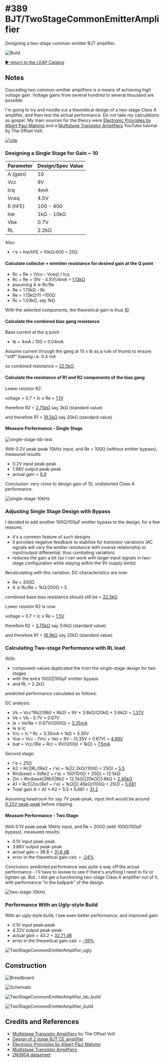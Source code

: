 # #389 BJT/TwoStageCommonEmitterAmplifier

Designing a two-stage common-emitter BJT amplifier.

![Build](./assets/TwoStageCommonEmitterAmplifier_build.jpg?raw=true)


[:arrow_forward: return to the LEAP Catalog](https://leap.tardate.com)

## Notes

Cascading two common-emitter amplifiers is a means of achieving high voltage gain.
Voltage gains from several hundred to several thousand are possible.

I'm going to try and noodle out a theoretical design of a two-stage Class A amplifier, and then test the actual performance.
Do *not* take my calculations as gospel. My main sources for the theory were
[Electronic Principles by Albert Paul Malvino](https://www.goodreads.com/book/show/942642.Electronic_Principles)
and a [Multistage Transistor Amplifiers](http://www.youtube.com/watch?v=FbdZ46VdTjE) YouTube tutorial by The Offset Volt:

[![clip](http://img.youtube.com/vi/FbdZ46VdTjE/0.jpg)](http://www.youtube.com/watch?v=FbdZ46VdTjE)


### Designing a Single Stage for Gain ~ 10

| Parameter | Design/Spec Value |
|-----------|-------------------|
| A (gain)  | 10                |
| Vcc       | 9V                |
| Icq       | 4mA               |
| Vceq      | 4.5V              |
| ß (hFE)   | 100 - 400         |
| hie       | 1kΩ - 10kΩ        |
| Vbe       | 0.7V              |
| RL        | 2.2kΩ             |

Also:

* r'e = hie/hFE = 10kΩ/400 = 25Ω


#### Calculate collector + emmiter resistance for desired gain at the Q point

* Rc + Re = (Vcc - Vceq) / Icq
* Rc + Re = (9V - 4.5V)/4mA = [1.13kΩ](https://www.wolframalpha.com/input/?i=(9V+-+4.5V)%2F4mA)
* assuming A ≅ Rc/Re
* Re = 1.13kΩ - Rc
* Re = 1.13kΩ/11 =100Ω
* Rc = 1.03kΩ, say 1kΩ

With the selected components, the theoretical gain is thus [10](https://www.wolframalpha.com/input/?i=1k%CE%A9%2F100%CE%A9)

#### Calculate the combined bias gang resistance

Base current at the q point

* Ib = 4mA / 100 = 0.04mA

Assume current through the gang at 10 x Ib as a rule of thumb to ensure "stiff" biasing i.e. 0.4 mA

so combined resistance = [22.5kΩ](https://www.wolframalpha.com/input/?i=9V%2F0.4mA)


#### Calculate the resistance of R1 and R2 components of the bias gang

Lower resistor R2:

voltage = 0.7 + Ic x Re = [1.1V](https://www.wolframalpha.com/input/?i=0.7V+%2B+4mA*100%CE%A9)

therefore R2 = [2.75kΩ](https://www.wolframalpha.com/input/?i=1.1V%2F0.4mA)
say 3kΩ (standard value)

and therefore R1 = [19.5kΩ](https://www.wolframalpha.com/input/?i=22.5k%CE%A9+-+3k%CE%A9)
say 20kΩ (standard value)


#### Measure Performance - Single Stage

![single-stage-bb-test](./assets/single-stage-bb-test.jpg?raw=true)

With 0.2V peak-peak 10kHz input, and Re = 100Ω (without emitter bypass), measured results:

* 0.2V input peak-peak
* 1.98V output peak-peak
* actual gain = [9.9](https://www.wolframalpha.com/input/?i=1.98V%2F0.2V)

Conclusion: very close to design gain of 10, undistorted Class A performance.

![single-stage-10kHz](./assets/single-stage-10kHz.gif?raw=true)


### Adjusting Single Stage Design with Bypass

I decided to add another 100Ω/100µF emitter bypass to the design, for a few reasons:

* it's a common feature of such designs
* it provides negative feedback to stabilise for transistor variations (AC signals will vary the emitter resistance with inverse relationship to input/output differential, thus combating variation)
* reduces the gain a bit (so I can work with larger input signals in two-stage configuration while staying within the 9V supply limits)

Recalculating with this variation. DC characteristics are now:

* Re = 200Ω
* A ≅ Rc/Re = 1kΩ/200Ω = 5

combined base bias resistance should still be = [22.5kΩ](https://www.wolframalpha.com/input/?i=9V%2F0.4mA)

Lower resistor R2 is now:

voltage = 0.7 + Ic x Re = [1.5V](https://www.wolframalpha.com/input/?i=0.7V+%2B+4mA*200%CE%A9)

therefore R2 = [3.75kΩ](https://www.wolframalpha.com/input/?i=1.5V%2F0.4mA)
say 3.6kΩ (standard value)

and therefore R1 = [18.9kΩ](https://www.wolframalpha.com/input/?i=22.5k%CE%A9-3.6k%CE%A9)
say 20kΩ (standard value)


### Calculating Two-stage Performance with RL load

With:

* component values duplicated the from the single-stage design for two stages
* with the extra 100Ω||100µF emitter bypass
* and RL = 2.2kΩ

predicted performance calculated as follows:

DC analysis:

* Vb = Vcc*Rb2/(Rb1 + Rb2) = 9V * 3.6kΩ/(20kΩ + 3.6kΩ) = [1.37V](https://www.wolframalpha.com/input/?i=9V+*+3.6k%CE%A9%2F(20k%CE%A9%2B3.6k%CE%A9))
* Ve = Vb - 0.7V = 0.67V
* Ie = Ve/Re = 0.67V/(200Ω) = [3.35mA](https://www.wolframalpha.com/input/?i=0.67V%2F200%CE%A9)
* Ie ≅ Ic
* Vrc = Ic * Rc = 3.35mA * 1kΩ = 3.35V
* Vce = Vcc - (Vrc + Ve) = 9V - (3.35V + 0.67V) = [4.98V](https://www.wolframalpha.com/input/?i=9V-(3.35V%2B0.67V))
* Isat = Vcc/(Re + Rc) = 9V/(200Ω + 1kΩ) = [7.5mA](https://www.wolframalpha.com/input/?i=9V%2F(200%CE%A9%2B1k%CE%A9))

Second stage:

* r'e = 25Ω
* A2 = Rc||RL/(Re2 + r'e) = 1k||2.2kΩ/(100Ω + 25Ω) = [5.5](https://www.wolframalpha.com/input/?i=1%2F(1%2F1k%CE%A9+%2B+1%2F2.2k%CE%A9)%2F(100%CE%A9%2B25%CE%A9))
* Rin(base) = ß(Re2 + r'e) = 100(100Ω + 25Ω) = 12.5kΩ
* Zin = Rin(base)||Rb1||Rb2 = 12.5kΩ||20kΩ||3.6kΩ = [2.45kΩ](https://www.wolframalpha.com/input/?i=1%2F(1%2F12.5k%CE%A9%2B1%2F20k%CE%A9%2B1%2F3.6k%CE%A9))
* A1 = Rc1||Zin/(Re1 + r'e) = 1kΩ||2.45kΩ/(100Ω + 25Ω) = [5.681](https://www.wolframalpha.com/input/?i=1%2F(1%2F1k%CE%A9%2B1%2F2.45k%CE%A9)%2F(100%CE%A9+%2B+25%CE%A9))
* Total gain A = A1 * A2 = 5.5 * 5.681 = [31.2](https://www.wolframalpha.com/input/?i=5.5*5.681)

Assuming headroom for say 7V peak-peak, input limit would be around [0.22V peak-peak](https://www.wolframalpha.com/input/?i=7V%2F31.2)
before clipping.


#### Measure Performance - Two Stage

With 0.1V peak-peak 10kHz input, and Re = 200Ω (with 100Ω/100µF bypass), measured results:

* 0.1V input peak-peak
* 3.88V output peak-peak
* actual gain = 38.8 = [31.8 dB](https://www.wolframalpha.com/input/?i=20log10(38.8))
* error in the theoretical gain calc = [-24%](https://www.wolframalpha.com/input/?i=(31.2-38.8)%2F31.2)

Conclusion: predicted performance was quite a way off the actual performance - I'll have to review to see if there's anything I need to fix or tighten up.
But.. I did get a functioning two-stage Class A amplifier out of it, with performance "in the ballpark" of the design.


![two-stage-10kHz](./assets/two-stage-bypass-10kHz.gif?raw=true)


### Performance With an Ugly-style Build

With an ugly-style build, I see even better performance, and improved gain:

* 0.1V input peak-peak
* 4.32V output peak-peak
* actual gain = 43.2 = [32.71 dB](https://www.wolframalpha.com/input/?i=20log10(43.2))
* error in the theoretical gain calc = [-39%](https://www.wolframalpha.com/input/?i=(31.2-43.2)%2F31.2)


![TwoStageCommonEmitterAmplifier_ugly](./assets/TwoStageCommonEmitterAmplifier_ugly.jpg?raw=true)

## Construction

![Breadboard](./assets/TwoStageCommonEmitterAmplifier_bb.jpg?raw=true)

![Schematic](./assets/TwoStageCommonEmitterAmplifier_schematic.jpg?raw=true)

![TwoStageCommonEmitterAmplifier_bb_build](./assets/TwoStageCommonEmitterAmplifier_bb_build.jpg?raw=true)

![TwoStageCommonEmitterAmplifier_build](./assets/TwoStageCommonEmitterAmplifier_build.jpg?raw=true)

## Credits and References
* [Multistage Transistor Amplifiers](http://www.youtube.com/watch?v=FbdZ46VdTjE) by The Offset Volt
* [Design of 2 stage BJT CE amplifier](http://ampdesigns.tripod.com/2_Stage_BJT_amplifier.html)
* [Electronic Principles by Albert Paul Malvino](https://www.goodreads.com/book/show/942642.Electronic_Principles)
* [Multistage Transistor Amplifiers](http://www.youtube.com/watch?v=FbdZ46VdTjE)
* [2N3904 datasheet](http://www.futurlec.com/Transistors/2N3904.shtml)

